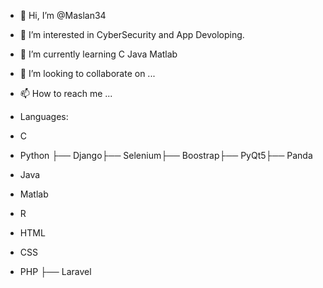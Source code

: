 - 👋 Hi, I’m @Maslan34
- 👀 I’m interested in CyberSecurity and App Devoloping.
- 🌱 I’m currently learning C Java Matlab 
- 💞️ I’m looking to collaborate on ...
- 📫 How to reach me ...

- Languages:
- C
- Python ├── Django├── Selenium├── Boostrap├── PyQt5├── Panda
- Java
- Matlab
- R
- HTML
- CSS
- PHP ├── Laravel



<!---
Maslan34/Maslan34 is a ✨ special ✨ repository because its `README.md` (this file) appears on your GitHub profile.
You can click the Preview link to take a look at your changes.
--->
